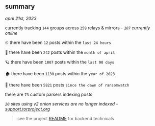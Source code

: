 
## summary
_april 21st, 2023_

currently tracking `144` groups across `259` relays & mirrors - _`107` currently online_

⏲ there have been `12` posts within the `last 24 hours`

🦈 there have been `242` posts within the `month of april`

🪐 there have been `1007` posts within the `last 90 days`

🏚 there have been `1130` posts within the `year of 2023`

🦕 there have been `5821` posts `since the dawn of ransomwatch`

there are `73` custom parsers indexing posts

_`20` sites using v2 onion services are no longer indexed - [support.torproject.org](https://support.torproject.org/onionservices/v2-deprecation/)_

> see the project [README](https://github.com/joshhighet/ransomwatch#ransomwatch--) for backend technicals
